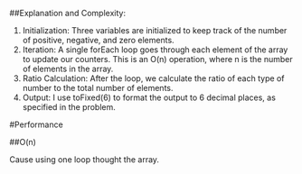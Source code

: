 ##Explanation and Complexity:
1. Initialization: Three variables are initialized to keep track of the number of positive, negative, and zero elements.
2. Iteration: A single forEach loop goes through each element of the array to update our counters. This is an O(n) operation, where n is the number of elements in the array.
3. Ratio Calculation: After the loop, we calculate the ratio of each type of number to the total number of elements.
4. Output: I use toFixed(6) to format the output to 6 decimal places, as specified in the problem.

#Performance

##O(n)

Cause using one loop thought the array.
